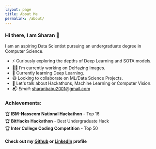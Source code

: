 ```yaml
---
layout: page
title: About Me
permalink: /about/
---
```


### Hi there, I am Sharan 👋
I am an aspiring Data Scientist pursuing an undergraduate degree in Computer Science.   
- ⚡ Curiously exploring the depths of Deep Learning and SOTA models.
- :man_technologist: I’m currently working on DeHazing Images.
- 🌱 Currently learning Deep Learning.
- :smile: Looking to collaborate on ML/Data Science Projects.
- 💬 Let's talk about Hackathons, Machine Learning or Computer Vision.
- :mailbox_with_mail:<i> Email</i>:  [sharanbabu2001@gmail.com](mailto:sharanbabu2001@gmail.com)

### Achievements:
:trophy: <b>IBM-Nasscom National Hackathon</b> - Top 16<br>
:trophy: <b>BitHacks Hackathon</b> - Best Undergraduate Hack<br>
:trophy: <b>Inter College Coding Competition</b> - Top 50
<br>
#### Check out my <a href='https://sharan-babu.github.io'> Github</a> or <a href='https://www.linkedin.com/in/sharan-babu-39a757197/'>LinkedIn</a> profile

